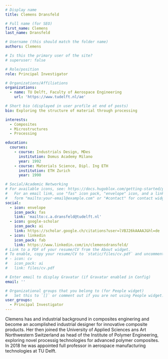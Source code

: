 ```yaml
---
# Display name
title: Clemens Dransfeld

# Full name (for SEO)
first_name: Clemens
last_name: Dransfeld

# Username (this should match the folder name)
authors: Clemens

# Is this the primary user of the site?
# superuser: false

# Role/position
role: Principal Investigator

# Organizations/Affiliations
organizations:
  - name: TU Delft, Faculty of Aerospace Engineering
    url: 'https://www.tudelft.nl/ae'

# Short bio (displayed in user profile at end of posts)
bio: Exploring the structure of material through processing

interests:
  - Composites
  - Microstructures
  - Processing

education:
  courses:
    - course: Industrials Design, MDes
      institution: Domus Academy Milano
      year: 1992
    - course: Materials Science, Dipl. Ing ETH
      institution: ETH Zurich
      year: 1990

# Social/Academic Networking
# For available icons, see: https://docs.hugoblox.com/getting-started/page-builder/#icons
#   For an email link, use "fas" icon pack, "envelope" icon, and a link in the
#   form "mailto:your-email@example.com" or "#contact" for contact widget.
social:
  - icon: envelope
    icon_pack: fas
    link: 'mailto:c.a.dransfeld@tudelft.nl'
  - icon: google-scholar
    icon_pack: ai
    link: https://scholar.google.ch/citations?user=lVBJ26kAAAAJ&hl=de
  - icon: linkedin
    icon_pack: fab
    link: https://www.linkedin.com/in/clemensdransfeld/
# Link to a PDF of your resume/CV from the About widget.
# To enable, copy your resume/CV to `static/files/cv.pdf` and uncomment the lines below.
# - icon: cv
#   icon_pack: ai
#   link: files/cv.pdf

# Enter email to display Gravatar (if Gravatar enabled in Config)
email: ''

# Organizational groups that you belong to (for People widget)
#   Set this to `[]` or comment out if you are not using People widget.
user_groups:
  - Principal Investigator
---
```


Clemens has and industrial background in composites enginering and become an acomplished industrial designer for innovative composite products. Her then joined the University of Applied Sciences ans Art Northwestern Switzerland as head of the Institute of Polymer Engineering, exploring novel processig technologies for advanced polymer composites. In 2018 he was appointed full professor in aerospace manufacturing technologies at TU Delft.
